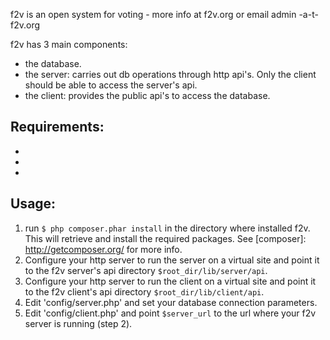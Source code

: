 f2v is an open system for voting - more info at f2v.org 
or email admin -a-t- f2v.org


f2v has 3 main components:
* the database.
* the server: carries out db operations through http api's. Only the client
  should be able to access the server's api.
* the client: provides the public api's to access the database.


Requirements: 
------------
* [PDO]: http://php.net/manual/en/book.pdo.php
* [Slim Framework]: http://slimframework.com/ 
* [rest-client-php]: https://github.com/shurikk/rest-client-php


Usage:
-----
1. run `$ php composer.phar install` in the directory where installed f2v. This
   will retrieve and install the required packages. See [composer]:
   http://getcomposer.org/ for more info.
2. Configure your http server to run the server on a virtual site and point it 
to the f2v server's api directory `$root_dir/lib/server/api`.
3. Configure your http server to run the client on a virtual site and point it 
to the f2v client's api directory `$root_dir/lib/client/api`.
4. Edit 'config/server.php' and set your database connection parameters.
5. Edit 'config/client.php' and point `$server_url` to the url where your
   f2v server is running (step 2). 
